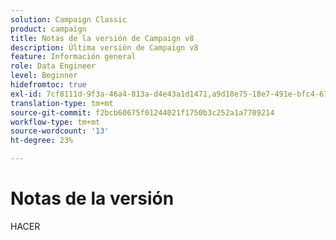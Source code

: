 ```yaml
---
solution: Campaign Classic
product: campaign
title: Notas de la versión de Campaign v8
description: Última versión de Campaign v8
feature: Información general
role: Data Engineer
level: Beginner
hidefromtoc: true
exl-id: 7cf8111d-9f3a-46a4-813a-d4e43a1d1471,a9d18e75-18e7-491e-bfc4-671c3600396e
translation-type: tm+mt
source-git-commit: f2bcb60675f01244021f1750b3c252a1a7709214
workflow-type: tm+mt
source-wordcount: '13'
ht-degree: 23%

---
```


# Notas de la versión

HACER
